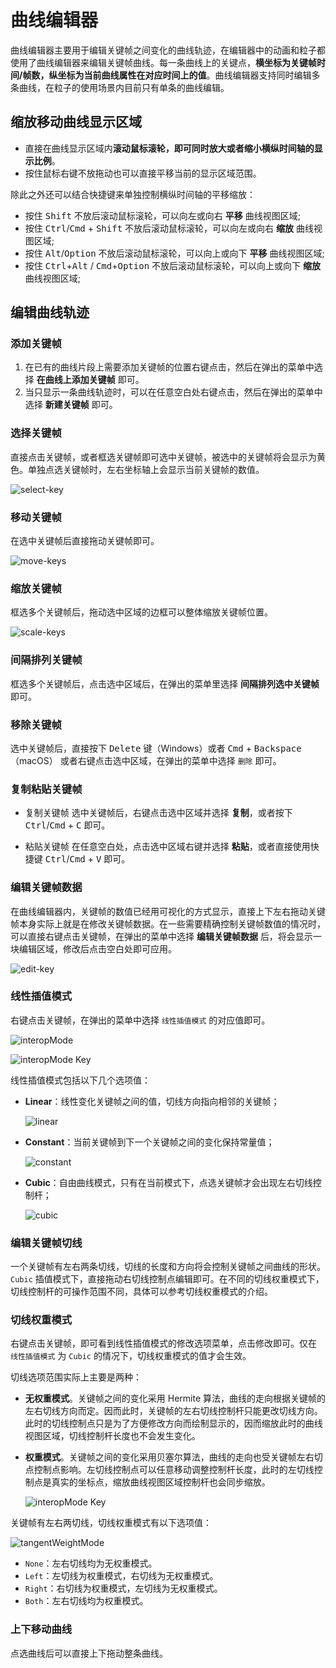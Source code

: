 # 曲线编辑器

曲线编辑器主要用于编辑关键帧之间变化的曲线轨迹，在编辑器中的动画和粒子都使用了曲线编辑器来编辑关键帧曲线。每一条曲线上的关键点，**横坐标为关键帧时间/帧数，纵坐标为当前曲线属性在对应时间上的值**。曲线编辑器支持同时编辑多条曲线，在粒子的使用场景内目前只有单条的曲线编辑。

## 缩放移动曲线显示区域

- 直接在曲线显示区域内**滚动鼠标滚轮，即可同时放大或者缩小横纵时间轴的显示比例**。
- 按住鼠标右键不放拖动也可以直接平移当前的显示区域范围。

除此之外还可以结合快捷键来单独控制横纵时间轴的平移缩放：

- 按住 <kbd>Shift</kbd> 不放后滚动鼠标滚轮，可以向左或向右 **平移** 曲线视图区域;
- 按住 <kbd>Ctrl</kbd>/<kbd>Cmd</kbd> + <kbd>Shift</kbd> 不放后滚动鼠标滚轮，可以向左或向右 **缩放** 曲线视图区域;
- 按住 <kbd>Alt</kbd>/<kbd>Option</kbd> 不放后滚动鼠标滚轮，可以向上或向下 **平移** 曲线视图区域;
- 按住 <kbd>Ctrl</kbd>+<kbd>Alt</kbd> / <kbd>Cmd</kbd>+<kbd>Option</kbd> 不放后滚动鼠标滚轮，可以向上或向下 **缩放** 曲线视图区域;

## 编辑曲线轨迹

### 添加关键帧

1. 在已有的曲线片段上需要添加关键帧的位置右键点击，然后在弹出的菜单中选择 **在曲线上添加关键帧** 即可。
2. 当只显示一条曲线轨迹时，可以在任意空白处右键点击，然后在弹出的菜单中选择 **新建关键帧** 即可。

### 选择关键帧

直接点击关键帧，或者框选关键帧即可选中关键帧，被选中的关键帧将会显示为黄色。单独点选关键帧时，左右坐标轴上会显示当前关键帧的数值。

![select-key](animation-curve/select-key.gif)

### 移动关键帧

在选中关键帧后直接拖动关键帧即可。

![move-keys](animation-curve/move-keys.gif)

### 缩放关键帧

框选多个关键帧后，拖动选中区域的边框可以整体缩放关键帧位置。

![scale-keys](animation-curve/scale-keys.gif)

### 间隔排列关键帧

框选多个关键帧后，点击选中区域后，在弹出的菜单里选择 **间隔排列选中关键帧** 即可。

### 移除关键帧

选中关键帧后，直接按下 <kbd>Delete</kbd> 键（Windows）或者 <kbd>Cmd</kbd> + <kbd>Backspace</kbd>（macOS） 或者右键点击选中区域，在弹出的菜单中选择 `删除` 即可。

### 复制粘贴关键帧

- 复制关键帧
选中关键帧后，右键点击选中区域并选择 **复制**，或者按下 <kbd>Ctrl</kbd>/<kbd>Cmd</kbd> + <kbd>C</kbd> 即可。

- 粘贴关键帧
在任意空白处，点击选中区域右键并选择 **粘贴**，或者直接使用快捷键 <kbd>Ctrl</kbd>/<kbd>Cmd</kbd> + <kbd>V</kbd> 即可。

### 编辑关键帧数据

在曲线编辑器内，关键帧的数值已经用可视化的方式显示，直接上下左右拖动关键帧本身实际上就是在修改关键帧数据。在一些需要精确控制关键帧数值的情况时，可以直接右键点击关键帧，在弹出的菜单中选择 **编辑关键帧数据** 后，将会显示一块编辑区域，修改后点击空白处即可应用。

![edit-key](animation-curve/edit-key.png)

### 线性插值模式

右键点击关键帧，在弹出的菜单中选择 `线性插值模式` 的对应值即可。

![interopMode](./animation-curve/interopMode.png)

![interopMode Key](./animation-curve/interopMode-key.gif)

线性插值模式包括以下几个选项值：

- **Linear**：线性变化关键帧之间的值，切线方向指向相邻的关键帧；

    ![linear](animation-curve/linear.png)

- **Constant**：当前关键帧到下一个关键帧之间的变化保持常量值；

    ![constant](animation-curve/constant.png)

- **Cubic**：自由曲线模式，只有在当前模式下，点选关键帧才会出现左右切线控制杆；

    ![cubic](animation-curve/cubic.png)

### 编辑关键帧切线

一个关键帧有左右两条切线，切线的长度和方向将会控制关键帧之间曲线的形状。`Cubic` 插值模式下，直接拖动右切线控制点编辑即可。在不同的切线权重模式下，切线控制杆的可操作范围不同，具体可以参考切线权重模式的介绍。

### 切线权重模式

右键点击关键帧，即可看到线性插值模式的修改选项菜单，点击修改即可。仅在 `线性插值模式` 为 `Cubic` 的情况下，切线权重模式的值才会生效。

切线选项范围实际上主要是两种：

- **无权重模式**。关键帧之间的变化采用 Hermite 算法，曲线的走向根据关键帧的左右切线方向而定。因而此时，关键帧的左右切线控制杆只能更改切线方向。此时的切线控制点只是为了方便修改方向而绘制显示的，因而缩放此时的曲线视图区域，切线控制杆长度也不会发生变化。

- **权重模式**。关键帧之间的变化采用贝塞尔算法，曲线的走向也受关键帧左右切点控制点影响。左切线控制点可以任意移动调整控制杆长度，此时的左切线控制点是真实的坐标点，缩放曲线视图区域控制杆也会同步缩放。

    ![interopMode Key](./animation-curve/tangentWeightMode-key.gif)

关键帧有左右两切线，切线权重模式有以下选项值：

![tangentWeightMode](./animation-curve/tangentWeightMode.png)

- `None`：左右切线均为无权重模式。
- `Left`：左切线为权重模式，右切线为无权重模式。
- `Right`：右切线为权重模式，左切线为无权重模式。
- `Both`：左右切线均为权重模式。

### 上下移动曲线

点选曲线后可以直接上下拖动整条曲线。
